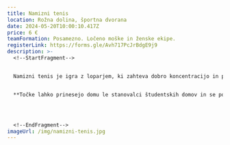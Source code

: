 ```yaml
---
title: Namizni tenis
location: Rožna dolina, športna dvorana
date: 2024-05-20T10:00:10.417Z
price: 6 €
teamFormation: Posamezno. Ločeno moške in ženske ekipe.
registerLink: https://forms.gle/Avh717PcJrBdgE9j9
description: >-
  <!--StartFragment-->


  Namizni tenis je igra z loparjem, ki zahteva dobro koncentracijo in potrpežljivost. To sta le dve izmed mnogih lastnosti, ki naredijo dobrega igralca. Če mislite, da opisujejo tudi vas se prijavite na tekmovanje in se preizkusite v študentski konkurenci. Vabljeni pa ste seveda tudi ostali ljubitelji športa, ki si želite zabave ob igranju namiznega tenisa. Tekmovanje bo potekalo ločeno v moški in ženski kategoriji. S seboj prinesite svoje loparje! Tistim, ki loparjev nimate, jih bomo na tekmovanju priskrbeli mi. Sistem tekmovanja bo prirejen številu prijavljenih tekmovalcev.


  **Točke lahko prinesejo domu le stanovalci študentskih domov in se posebej štejejo v moški in ženski konkurenci. 1. mesto prinese domu 8 točk, 2. mesto 6 točk in 3. mesto 4 točke.**




  <!--EndFragment-->
imageUrl: /img/namizni-tenis.jpg
---
```

